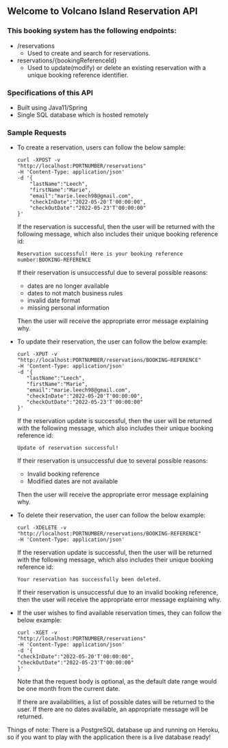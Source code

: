 ## Welcome to Volcano Island Reservation API

### This booking system has the following endpoints:
- /reservations
  - Used to create and search for reservations.
- reservations/{bookingReferenceId}
    - Used to update(modify) or delete an existing reservation with a unique booking reference identifier.
    
### Specifications of this API
- Built using Java11/Spring 
- Single SQL database which is hosted remotely

### Sample Requests
- To create a reservation, users can follow the below sample:

    ```
    curl -XPOST -v 
    "http://localhost:PORTNUMBER/reservations" 
    -H 'Content-Type: application/json' 
    -d '{
        "lastName":"Leech", 
        "firstName":"Marie", 
        "email":"marie.leech98@gmail.com",
        "checkInDate":"2022-05-20'T'00:00:00",
        "checkOutDate":"2022-05-23'T'00:00:00"
    }'
    ```
    
    If the reservation is successful, then the user will be returned with the following message, which also includes their unique booking reference id: 
    
    `Reservation successful! Here is your booking reference number:BOOKING-REFERENCE`
    
    If their reservation is unsuccessful due to several possible reasons:
    - dates are no longer available
    - dates to not match business rules
    - invalid date format
    - missing personal information
    
    Then the user will receive the appropriate error message explaining why. 

- To update their reservation, the user can follow the below example:
     ```
    curl -XPUT -v 
    "http://localhost:PORTNUMBER/reservations/BOOKING-REFERENCE" 
    -H 'Content-Type: application/json' 
    -d '{
        "lastName":"Leech",
        "firstName":"Marie",
        "email":"marie.leech98@gmail.com",
        "checkInDate":"2022-05-20'T'00:00:00",
        "checkOutDate":"2022-05-23'T'00:00:00"
    }'
    ```

  If the reservation update is successful, then the user will be returned with the following message, which also includes their unique booking reference id:

  `Update of reservation successful!`

  If their reservation is unsuccessful due to several possible reasons:
    - Invalid booking reference
    - Modified dates are not available

  Then the user will receive the appropriate error message explaining why. 

- To delete their reservation, the user can follow the below example:
  ```
  curl -XDELETE -v
  "http://localhost:PORTNUMBER/reservations/BOOKING-REFERENCE"
  -H 'Content-Type: application/json'
    ```

  If the reservation update is successful, then the user will be returned with the following message, which also includes their unique booking reference id:

  `Your reservation has successfully been deleted.`

  If their reservation is unsuccessful due to an invalid booking reference, then the user will receive the appropriate error message explaining why. 

- If the user wishes to find available reservation times, they can follow the below example:
    ```
    curl -XGET -v
    "http://localhost:PORTNUMBER/reservations"
    -H 'Content-Type: application/json'
    -d '{
    "checkInDate":"2022-05-20'T'00:00:00",
    "checkOutDate":"2022-05-23'T'00:00:00"
    }'
    ```
    Note that the request body is optional, as the default date range would be one month from the current date.
    
    If there are availabilities, a list of possible dates will be returned to the user.
    If there are no dates available, an appropriate message will be returned.

Things of note:
There is a PostgreSQL database up and running on Heroku, so if you want to play with the application there is a live database ready!

